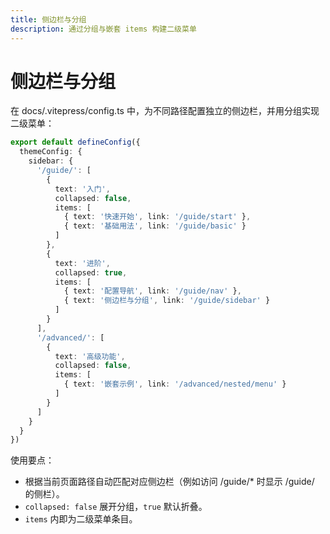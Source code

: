 ```yaml
---
title: 侧边栏与分组
description: 通过分组与嵌套 items 构建二级菜单
---
```


# 侧边栏与分组

在 docs/.vitepress/config.ts 中，为不同路径配置独立的侧边栏，并用分组实现二级菜单：
```ts
export default defineConfig({
  themeConfig: {
    sidebar: {
      '/guide/': [
        {
          text: '入门',
          collapsed: false,
          items: [
            { text: '快速开始', link: '/guide/start' },
            { text: '基础用法', link: '/guide/basic' }
          ]
        },
        {
          text: '进阶',
          collapsed: true,
          items: [
            { text: '配置导航', link: '/guide/nav' },
            { text: '侧边栏与分组', link: '/guide/sidebar' }
          ]
        }
      ],
      '/advanced/': [
        {
          text: '高级功能',
          collapsed: false,
          items: [
            { text: '嵌套示例', link: '/advanced/nested/menu' }
          ]
        }
      ]
    }
  }
})
```

使用要点：
- 根据当前页面路径自动匹配对应侧边栏（例如访问 /guide/* 时显示 /guide/ 的侧栏）。
- `collapsed: false` 展开分组，`true` 默认折叠。
- `items` 内即为二级菜单条目。